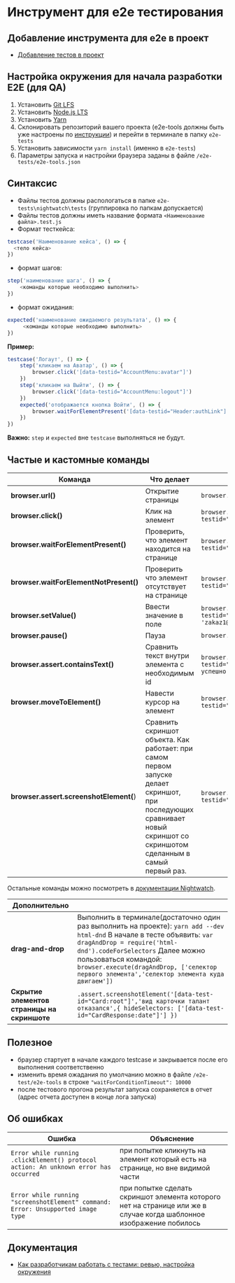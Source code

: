 # Инструмент для e2e тестирования

## Добавление инструмента для e2e в проект

- [Добавление тестов в проект](./docs/SETUP.md)

## Настройка окружения для начала разработки E2E (для QA)

1. Установить [Git LFS](https://git-lfs.github.com)
1. Установить [Node.js LTS](https://nodejs.org/en/)
1. Установить [Yarn](https://yarnpkg.com/lang/en/docs/install/)
1. Склонировать репозиторий вашего проекта (e2e-tools должны быть уже настроены по [инструкции](./docs/SETUP.md)) и перейти в терминале в папку `e2e-tests`
1. Установить зависимости `yarn install` (именно в `e2e-tests`)
1. Параметры запуска и настройки браузера заданы в файле `/e2e-tests/e2e-tools.json`  

## Синтаксис

- Файлы тестов должны распологаться в папке `e2e-tests\nightwatch\tests` (группировка по папкам допускается)
- Файлы тестов должны иметь название формата `<Наименование файла>.test.js`
- Формат тесткейса:

```javascript
testcase('Наименование кейса', () => {
  <тело кейса>
})
```

- формат шагов:

```javascript
step('наименование шага', () => {
	<команды которые необходимо выполнить>
})
```

- формат ожидания:

```javascript
expected('наименование ожидаемого результата', () => {
	 <команды которые необходимо выполнить>
})
```

**Пример:**

```javascript
testcase('Логаут', () => {
	step('кликаем на Аватар', () => {
		browser.click('[data-testid="AccountMenu:avatar"]')
	})
	step('кликаем на Выйти', () => {
		browser.click('[data-testid="AccountMenu:logout"]')
	})
	expected('отображается кнопка Войти', () => {
		browser.waitForElementPresent('[data-testid="Header:authLink"]')
	})
})
```

**Важно:** `step` и `expected` вне `testcase` выполняться не будут.

## Частые и кастомные команды

| Команда | Что делает | Пример |
| ------ | ------ | -  |
| **browser.url()** | 	Открытие страницы | `browser.url(browser.launch_url)` |
| **browser.click()** | Клик на элемент | `browser.click('[data-testid="Header:authLink"]')` |
| **browser.waitForElementPresent()** | Проверить, что элемент находится на странице | `browser.waitForElementPresent('[data-testid="AuthForm:form"]')` |
| **browser.waitForElementNotPresent()** | Проверить что элемент отсутствует на странице | `browser.waitForElementNotPresent('[data-testid="AuthForm:form"]')` |
| **browser.setValue()** | Ввести значение в поле | `browser.setValue('[data-testid="AuthForm:email"]', 'zakaz1@zakaz.ru')` |
| **browser.pause()** | Пауза | `browser.pause(5000)` |
| **browser.assert.containsText()** | Сравнить текст внутри элемента с необходимым id | `browser.assert.containsText('[data-testid="PasswordEditForm:informer"]','Пароль успешно изменён')` |
| **browser.moveToElement()** | Навести курсор на элемент | `browser.moveToElement('[data-testid="EditForm"]', 1, 1)` |
| **browser.assert.screenshotElement(**) | Сравнить скриншот объекта. Как работает: при самом первом запуске делает скриншот, при последующих сравнивает новый скриншот со скриншотом сделанным в самый первый раз.  | `browser.assert.screenshotElement('[data-testid="EditForm"]','форма редактирования')` |

Остальные команды можно посмотреть в [документации Nightwatch](https://nightwatchjs.org/api/).

| Дополнительно |   |
| - | - |
| **drag-and-drop** | Выполнить в терминале(достаточно один раз выполнить на проекте): `yarn add --dev html-dnd` В начале в тесте объявить: `var dragAndDrop = require('html-dnd').codeForSelectors` Далее можно пользоваться командой: `browser.execute(dragAndDrop, ['селектор  первого элемента','селектор элемента куда двигаем'])` |
| **Скрытие элементов страницы на скриншоте** | `.assert.screenshotElement('[data-test-id="Card:root"]','вид карточки талант отказался',{ hideSelectors: ['[data-test-id="CardResponse:date"]'] })` |

## Полезное

- браузер стартует в начале каждого testcase и закрывается после его выполнения соответственно 
- изменить время ожадания по умолчанию можно в файле `/e2e-test/e2e-tools` в строке `"waitForConditionTimeout": 10000`
- после тестового прогона результат запуска сохраняется в отчет (адрес отчета доступен в конце лога запуска)

## Об ошибках
| Ошибка | Объяснение |
| - | - |
| `Error while running .clickElement() protocol action: An unknown error has occurred` | при попытке кликнуть на элемент который есть на странице, но вне видимой части |
| `Error while running "screenshotElement" command: Error: Unsupported image type` | при попытке сделать скриншот элемента которого нет на странице или же в случае когда шаблонное изображение побилось |



## Документация

- [Как разработчикам работать с тестами: ревью, настройка окружения](./docs/DEVELOPERS_DOC.md)

